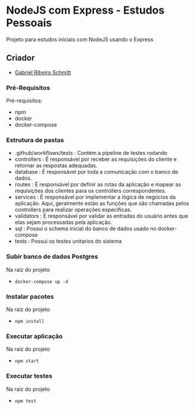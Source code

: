 # NodeJS com Express - Estudos Pessoais

Projeto para estudos iniciais com NodeJS usando o Express

## Criador

- [Gabriel Ribeiro Schmitt](https://github.com/gabrielschmitt1)

### Pré-Requisitos

Pré-requisitos:

- npm
- docker
- docker-compose

### Estrutura de pastas

- .github/workflows/tests : Contém a pipeline de testes rodando
- controllers : É responsável por receber as requisições do cliente e retornar as respostas adequadas.
- database : É responsável por toda a comunicação com o banco de dados.
- routes : É responsável por definir as rotas da aplicação e mapear as requisições dos clientes para os controllers correspondentes.
- services : É responsável por implementar a lógica de negócios da aplicação. Aqui, geralmente estão as funções que são chamadas pelos controllers para realizar operações específicas.
- validators : É responsável por validar as entradas do usuário antes que elas sejam processadas pela aplicação.
- sql : Possui o schema inicial do banco de dados usado no docker-compose
- tests : Possui os testes unitarios do sistema

### Subir banco de dados Postgres

Na raiz do projeto

- `docker-compose up -d`

### Instalar pacotes

Na raiz do projeto

- `npm install`

### Executar aplicação

Na raiz do projeto

- `npm start`

### Executar testes

Na raiz do projeto

- `npm test`
